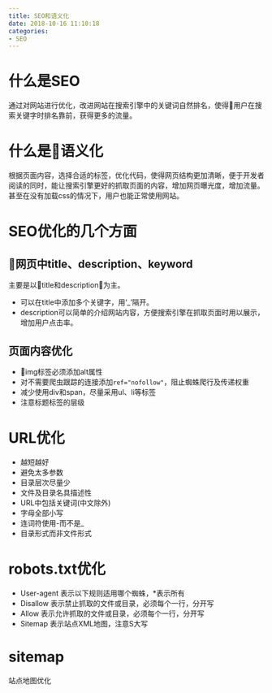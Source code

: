 ```yaml
---
title: SEO和语义化
date: 2018-10-16 11:10:18
categories: 
- SEO
---
```

# 什么是SEO
通过对网站进行优化，改进网站在搜索引擎中的关键词自然排名，使得用户在搜索关键字时排名靠前，获得更多的流量。
<!-- more -->
# 什么是语义化
根据页面内容，选择合适的标签，优化代码，使得网页结构更加清晰，便于开发者阅读的同时，能让搜索引擎更好的抓取页面的内容，增加网页曝光度，增加流量。甚至在没有加载css的情况下，用户也能正常使用网站。
# SEO优化的几个方面
## 网页中title、description、keyword
主要是以title和description为主。
- 可以在title中添加多个关键字，用‘_’隔开。
- description可以简单的介绍网站内容，方便搜索引擎在抓取页面时用以展示，增加用户点击率。
## 页面内容优化
- img标签必须添加alt属性
- 对不需要爬虫跟踪的连接添加`ref="nofollow"`，阻止蜘蛛爬行及传递权重
- 减少使用div和span，尽量采用ul、li等标签
- 注意标题标签的层级
# URL优化
- 越短越好
- 避免太多参数
- 目录层次尽量少
- 文件及目录名具描述性
- URL中包括关键词(中文除外)
- 字母全部小写
- 连词符使用-而不是_
- 目录形式而非文件形式
# robots.txt优化
- User-agent 表示以下规则适用哪个蜘蛛，*表示所有
- Disallow 表示禁止抓取的文件或目录，必须每个一行，分开写
- Allow 表示允许抓取的文件或目录，必须每个一行，分开写
- Sitemap 表示站点XML地图，注意S大写
# sitemap 
站点地图优化